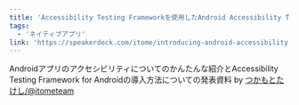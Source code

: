 ```yaml
---
title: 'Accessibility Testing Frameworkを使用したAndroid Accessibility Testの紹介'
tags:
  - 'ネイティブアプリ'
link: 'https://speakerdeck.com/itome/introducing-android-accessibility-test-with-accessibility-testing-framework'
---
```


Androidアプリのアクセシビリティについてのかんたんな紹介とAccessibility Testing Framework for Androidの導入方法についての発表資料 by [つかもとたけし/@itometeam](https://twitter.com/itometeam)
